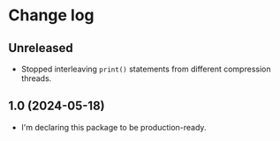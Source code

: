 # Change log

## Unreleased

- Stopped interleaving `print()` statements from different compression threads.

## 1.0 (2024-05-18)

- I'm declaring this package to be production-ready.
